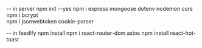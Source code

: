 -- in server
npm init --yes
npm i express mongoose dotenv nodemon cors
npm i bcrypt  
npm i jsonwebtoken cookie-parser

-- in feedify
npm install
npm i react-router-dom axios
npm install react-hot-toast